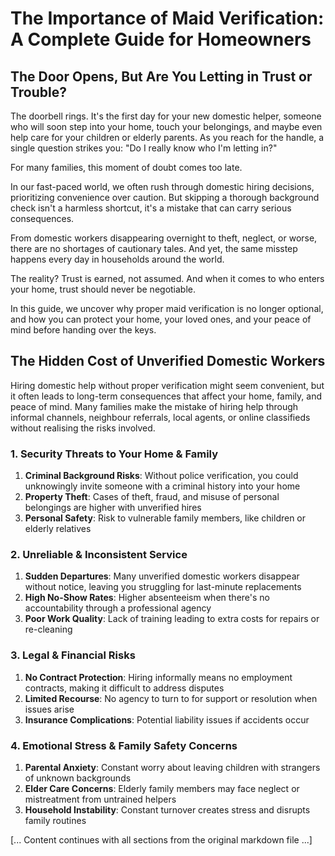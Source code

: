 # The Importance of Maid Verification: A Complete Guide for Homeowners

## The Door Opens, But Are You Letting in Trust or Trouble?

The doorbell rings. It's the first day for your new domestic helper, someone who will soon step into your home, touch your belongings, and maybe even help care for your children or elderly parents. As you reach for the handle, a single question strikes you: "Do I really know who I'm letting in?"

For many families, this moment of doubt comes too late.

In our fast-paced world, we often rush through domestic hiring decisions, prioritizing convenience over caution. But skipping a thorough background check isn't a harmless shortcut, it's a mistake that can carry serious consequences.

From domestic workers disappearing overnight to theft, neglect, or worse, there are no shortages of cautionary tales. And yet, the same misstep happens every day in households around the world.

The reality? Trust is earned, not assumed. And when it comes to who enters your home, trust should never be negotiable.

In this guide, we uncover why proper maid verification is no longer optional, and how you can protect your home, your loved ones, and your peace of mind before handing over the keys.

## The Hidden Cost of Unverified Domestic Workers

Hiring domestic help without proper verification might seem convenient, but it often leads to long-term consequences that affect your home, family, and peace of mind. Many families make the mistake of hiring help through informal channels, neighbour referrals, local agents, or online classifieds without realising the risks involved.

### 1. Security Threats to Your Home & Family

1. **Criminal Background Risks**: Without police verification, you could unknowingly invite someone with a criminal history into your home
2. **Property Theft**: Cases of theft, fraud, and misuse of personal belongings are higher with unverified hires
3. **Personal Safety**: Risk to vulnerable family members, like children or elderly relatives

### 2. Unreliable & Inconsistent Service

1. **Sudden Departures**: Many unverified domestic workers disappear without notice, leaving you struggling for last-minute replacements
2. **High No-Show Rates**: Higher absenteeism when there's no accountability through a professional agency
3. **Poor Work Quality**: Lack of training leading to extra costs for repairs or re-cleaning

### 3. Legal & Financial Risks

1. **No Contract Protection**: Hiring informally means no employment contracts, making it difficult to address disputes
2. **Limited Recourse**: No agency to turn to for support or resolution when issues arise
3. **Insurance Complications**: Potential liability issues if accidents occur

### 4. Emotional Stress & Family Safety Concerns

1. **Parental Anxiety**: Constant worry about leaving children with strangers of unknown backgrounds
2. **Elder Care Concerns**: Elderly family members may face neglect or mistreatment from untrained helpers
3. **Household Instability**: Constant turnover creates stress and disrupts family routines

[... Content continues with all sections from the original markdown file ...]
